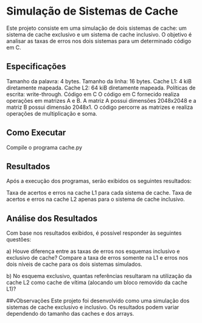 # Simulação de Sistemas de Cache
Este projeto consiste em uma simulação de dois sistemas de cache: um sistema de cache exclusivo e um sistema de cache inclusivo. O objetivo é analisar as taxas de erros nos dois sistemas para um determinado código em C.

## Especificações
Tamanho da palavra: 4 bytes.
Tamanho da linha: 16 bytes.
Cache L1: 4 kiB diretamente mapeada.
Cache L2: 64 kiB diretamente mapeada.
Políticas de escrita: write-through.
Código em C
O código em C fornecido realiza operações em matrizes A e B. A matriz A possui dimensões 2048x2048 e a matriz B possui dimensão 2048x1. O código percorre as matrizes e realiza operações de multiplicação e soma.

## Como Executar
Compile o programa cache.py

## Resultados
Após a execução dos programas, serão exibidos os seguintes resultados:

Taxa de acertos e erros na cache L1 para cada sistema de cache.
Taxa de acertos e erros na cache L2 apenas para o sistema de cache inclusivo.

## Análise dos Resultados
Com base nos resultados exibidos, é possível responder às seguintes questões:

a) Houve diferença entre as taxas de erros nos esquemas inclusivo e exclusivo de cache? Compare a taxa de erros somente na L1 e erros nos dois níveis de cache para os dois sistemas simulados.

b) No esquema exclusivo, quantas referências resultaram na utilização da cache L2 como cache de vítima (alocando um bloco removido da cache L1)?

##vObservações
Este projeto foi desenvolvido como uma simulação dos sistemas de cache exclusivo e inclusivo. Os resultados podem variar dependendo do tamanho das caches e dos arrays.